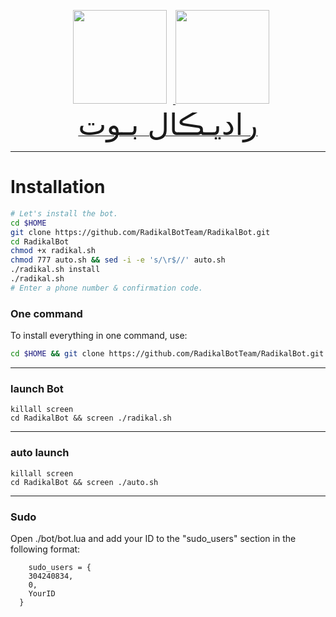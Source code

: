 <p 
    <div align="center">
    <a href="https://telegram.me/RadikalBotTeam">
        <img src="http://upir.ir/951/guest/Untitled-7.png" hspace="10" width="150">
    </a>
    <a href="https://telegram.me/ariasudo">
        <img src="http://upir.ir/951/guest/Untitled-6.png" width="150">
    </a>
</div>
<a href="https://telegram.me/RadikalBotTeam"><font size="100">رادیـڪال بـوت</font></a>


* * *


# Installation

```sh
# Let's install the bot.
cd $HOME
git clone https://github.com/RadikalBotTeam/RadikalBot.git
cd RadikalBot
chmod +x radikal.sh
chmod 777 auto.sh && sed -i -e 's/\r$//' auto.sh
./radikal.sh install
./radikal.sh 
# Enter a phone number & confirmation code.
```
### One command
To install everything in one command, use:
```sh
cd $HOME && git clone https://github.com/RadikalBotTeam/RadikalBot.git  && cd RadikalBot && chmod +x radikal.sh && chmod 777 auto.sh && sed -i -e 's/\r$//' auto.sh && ./radikal.sh install && ./radikal.sh
```

* * *

### launch Bot

```
killall screen
cd RadikalBot && screen ./radikal.sh
```

* * *


### auto launch 
```
killall screen
cd RadikalBot && screen ./auto.sh
```

* * *


### Sudo

Open ./bot/bot.lua and add your ID to the "sudo_users" section in the following format:
```
    sudo_users = {
    304240834,
    0,
    YourID
  }

